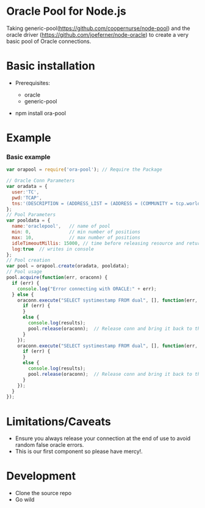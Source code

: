 # Oracle Pool for Node.js

Taking generic-pool(https://github.com/coopernurse/node-pool) and the oracle driver (https://github.com/joeferner/node-oracle) to create a very basic pool of Oracle connections.

# Basic installation

* Prerequisites:
  * oracle
  * generic-pool 

* npm install ora-pool

  
# Example

### Basic example

```javascript
var orapool = require('ora-pool'); // Require the Package

// Oracle Conn Parameters
var oradata = {
  user:'TC', 
  pwd:'TCAP', 
  tns:'(DESCRIPTION = (ADDRESS_LIST = (ADDRESS = (COMMUNITY = tcp.world) (PROTOCOL = TCP) (Host = 10.3.1.238) (Port = 1525)))(CONNECT_DATA = (SID = TCAP)))'
};
// Pool Parameters
var pooldata = {
  name:'oraclepool',   // name of pool
  min: 0,              // min number of positions
  max: 10,             // max number of positions
  idleTimeoutMillis: 15000, // time before releasing resource and returning it to the pool
  log:true  // writes in console
};
// Pool creation
var pool = orapool.create(oradata, pooldata);
// Pool usage
pool.acquire(function(err, oraconn) {
  if (err) {
    console.log("Error connecting with ORACLE:" + err);
  } else {
    oraconn.execute("SELECT systimestamp FROM dual", [], function(err, results) {
      if (err) {  
      }
      else {
        console.log(results);
        pool.release(oraconn);  // Release conn and bring it back to the pool        
      }
    });  	
    oraconn.execute("SELECT systimestamp FROM dual", [], function(err, results) {
      if (err) {  
      }
      else {
        console.log(results);
        pool.release(oraconn);  // Release conn and bring it back to the pool           
      }
    });   
  }
});
```

# Limitations/Caveats

* Ensure you always release your connection at the end of use to avoid random false oracle errors.
* This is our first component so please have mercy!.

# Development
* Clone the source repo
* Go wild

